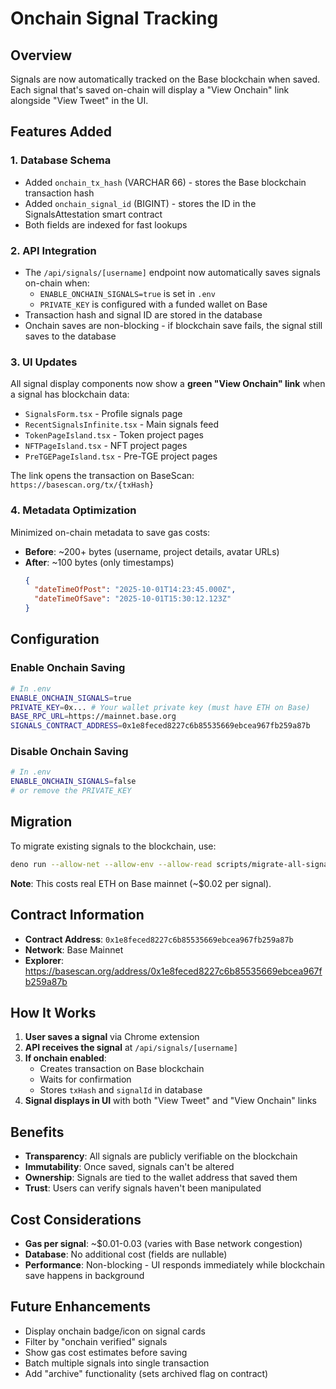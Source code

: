 # Onchain Signal Tracking

## Overview
Signals are now automatically tracked on the Base blockchain when saved. Each signal that's saved on-chain will display a "View Onchain" link alongside "View Tweet" in the UI.

## Features Added

### 1. **Database Schema**
- Added `onchain_tx_hash` (VARCHAR 66) - stores the Base blockchain transaction hash
- Added `onchain_signal_id` (BIGINT) - stores the ID in the SignalsAttestation smart contract
- Both fields are indexed for fast lookups

### 2. **API Integration**
- The `/api/signals/[username]` endpoint now automatically saves signals on-chain when:
  - `ENABLE_ONCHAIN_SIGNALS=true` is set in `.env`
  - `PRIVATE_KEY` is configured with a funded wallet on Base
- Transaction hash and signal ID are stored in the database
- Onchain saves are non-blocking - if blockchain save fails, the signal still saves to the database

### 3. **UI Updates**
All signal display components now show a **green "View Onchain" link** when a signal has blockchain data:
- `SignalsForm.tsx` - Profile signals page
- `RecentSignalsInfinite.tsx` - Main signals feed
- `TokenPageIsland.tsx` - Token project pages
- `NFTPageIsland.tsx` - NFT project pages
- `PreTGEPageIsland.tsx` - Pre-TGE project pages

The link opens the transaction on BaseScan: `https://basescan.org/tx/{txHash}`

### 4. **Metadata Optimization**
Minimized on-chain metadata to save gas costs:
- **Before**: ~200+ bytes (username, project details, avatar URLs)
- **After**: ~100 bytes (only timestamps)
  ```json
  {
    "dateTimeOfPost": "2025-10-01T14:23:45.000Z",
    "dateTimeOfSave": "2025-10-01T15:30:12.123Z"
  }
  ```

## Configuration

### Enable Onchain Saving
```bash
# In .env
ENABLE_ONCHAIN_SIGNALS=true
PRIVATE_KEY=0x... # Your wallet private key (must have ETH on Base)
BASE_RPC_URL=https://mainnet.base.org
SIGNALS_CONTRACT_ADDRESS=0x1e8feced8227c6b85535669ebcea967fb259a87b
```

### Disable Onchain Saving
```bash
# In .env
ENABLE_ONCHAIN_SIGNALS=false
# or remove the PRIVATE_KEY
```

## Migration

To migrate existing signals to the blockchain, use:
```bash
deno run --allow-net --allow-env --allow-read scripts/migrate-all-signals.ts
```

**Note**: This costs real ETH on Base mainnet (~$0.02 per signal).

## Contract Information

- **Contract Address**: `0x1e8feced8227c6b85535669ebcea967fb259a87b`
- **Network**: Base Mainnet
- **Explorer**: https://basescan.org/address/0x1e8feced8227c6b85535669ebcea967fb259a87b

## How It Works

1. **User saves a signal** via Chrome extension
2. **API receives the signal** at `/api/signals/[username]`
3. **If onchain enabled**:
   - Creates transaction on Base blockchain
   - Waits for confirmation
   - Stores `txHash` and `signalId` in database
4. **Signal displays in UI** with both "View Tweet" and "View Onchain" links

## Benefits

- **Transparency**: All signals are publicly verifiable on the blockchain
- **Immutability**: Once saved, signals can't be altered
- **Ownership**: Signals are tied to the wallet address that saved them
- **Trust**: Users can verify signals haven't been manipulated

## Cost Considerations

- **Gas per signal**: ~$0.01-0.03 (varies with Base network congestion)
- **Database**: No additional cost (fields are nullable)
- **Performance**: Non-blocking - UI responds immediately while blockchain save happens in background

## Future Enhancements

- Display onchain badge/icon on signal cards
- Filter by "onchain verified" signals
- Show gas cost estimates before saving
- Batch multiple signals into single transaction
- Add "archive" functionality (sets archived flag on contract)

